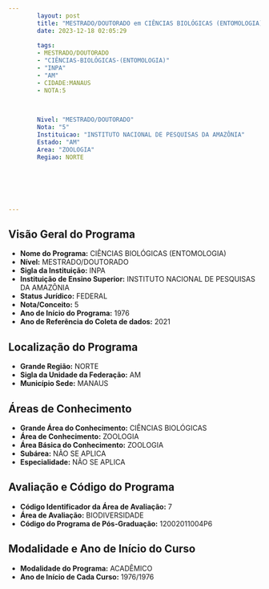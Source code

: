 ```yaml
---
        layout: post
        title: "MESTRADO/DOUTORADO em CIÊNCIAS BIOLÓGICAS (ENTOMOLOGIA) na INPA  "
        date: 2023-12-18 02:05:29
     
        tags:
        - MESTRADO/DOUTORADO
        - "CIÊNCIAS-BIOLÓGICAS-(ENTOMOLOGIA)"
        - "INPA"
        - "AM"
        - CIDADE:MANAUS
        - NOTA:5
        
       

        Nivel: "MESTRADO/DOUTORADO"
        Nota: "5"
        Instituicao: "INSTITUTO NACIONAL DE PESQUISAS DA AMAZÔNIA"
        Estado: "AM"
        Area: "ZOOLOGIA"
        Regiao: NORTE
        
        
        
        
        
        
---
```

## Visão Geral do Programa
- **Nome do Programa:** CIÊNCIAS BIOLÓGICAS (ENTOMOLOGIA)
- **Nível:** MESTRADO/DOUTORADO
- **Sigla da Instituição:** INPA
- **Instituição de Ensino Superior:** INSTITUTO NACIONAL DE PESQUISAS DA AMAZÔNIA
- **Status Jurídico:** FEDERAL
- **Nota/Conceito:** 5
- **Ano de Início do Programa:** 1976
- **Ano de Referência do Coleta de dados:** 2021

## Localização do Programa
- **Grande Região:** NORTE
- **Sigla da Unidade da Federação:** AM
- **Município Sede:** MANAUS

## Áreas de Conhecimento
- **Grande Área do Conhecimento:** CIÊNCIAS BIOLÓGICAS
- **Área de Conhecimento:** ZOOLOGIA
- **Área Básica do Conhecimento:** ZOOLOGIA
- **Subárea:** NÃO SE APLICA
- **Especialidade:** NÃO SE APLICA

## Avaliação e Código do Programa
- **Código Identificador da Área de Avaliação:** 7
- **Área de Avaliação:** BIODIVERSIDADE
- **Código do Programa de Pós-Graduação:** 12002011004P6


## Modalidade e Ano de Início do Curso
- **Modalidade do Programa:** ACADÊMICO
- **Ano de Início de Cada Curso:** 1976/1976
